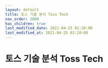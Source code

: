 ```yaml
---
layout: default
title: 토스 기술 분석 Toss Tech
nav_order: 2000
has_children: true
last_modified_date: 2021-04-25 01:20:00
last_modified_at: 2021-04-25 01:20:00
---
```


# 토스 기술 분석 Toss Tech